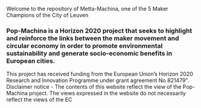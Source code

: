 Welcome to the repository of Metta-Machina, one of the 5 Maker Champions of the City of Leuven 

### Pop-Machina is a Horizon 2020 project that seeks to highlight and reinforce the links between the maker movement and circular economy in order to promote environmental sustainability and generate socio-economic benefits in European cities.
This project has received funding from the European Union’s Horizon 2020 Research and Innovation Programme under grant agreement No 821479”.
Disclaimer notice - The contents of this website reflect the view of the Pop-Machina project. The views expressed in the website do not necessarily reflect the views of the EC
